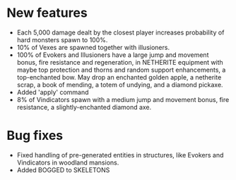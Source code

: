 # New features
* Each 5,000 damage dealt by the closest player increases probability of hard monsters spawn to 100%.
* 10% of Vexes are spawned together with illusioners.
* 100% of Evokers and Illusioners have a large jump and movement bonus, fire resistance and regeneration, in NETHERITE equipment with maybe top protection and thorns and random support enhancements, a top-enchanted bow. May drop an enchanted golden apple, a netherite scrap, a book of mending, a totem of undying, and a diamond pickaxe.
* Added 'apply' command
* 8% of Vindicators spawn with a medium jump and movement bonus, fire resistance, a slightly-enchanted diamond axe. 
# Bug fixes
* Fixed handling of pre-generated entities in structures, like Evokers and Vindicators in woodland mansions.
* Added BOGGED to SKELETONS